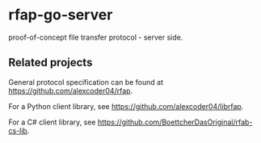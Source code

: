 
# rfap-go-server

proof-of-concept file transfer protocol - server side.

## Related projects

General protocol specification can be found at https://github.com/alexcoder04/rfap.

For a Python client library, see https://github.com/alexcoder04/librfap.

For a C# client library, see https://github.com/BoettcherDasOriginal/rfab-cs-lib.

